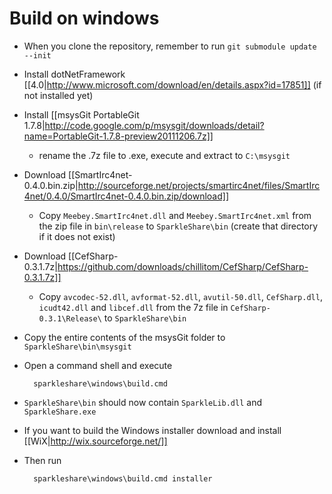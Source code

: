 # Build on windows

* When you clone the repository, remember to run `git submodule update --init`

* Install dotNetFramework [[4.0|http://www.microsoft.com/download/en/details.aspx?id=17851]] (if not installed yet)

* Install [[msysGit PortableGit 1.7.8|http://code.google.com/p/msysgit/downloads/detail?name=PortableGit-1.7.8-preview20111206.7z]]
  *  rename the .7z file to .exe, execute and extract to `C:\msysgit`

* Download [[SmartIrc4net-0.4.0.bin.zip|http://sourceforge.net/projects/smartirc4net/files/SmartIrc4net/0.4.0/SmartIrc4net-0.4.0.bin.zip/download]]
  * Copy `Meebey.SmartIrc4net.dll` and `Meebey.SmartIrc4net.xml` from the zip file in `bin\release` to `SparkleShare\bin` (create that directory if it does not exist)

* Download [[CefSharp-0.3.1.7z|https://github.com/downloads/chillitom/CefSharp/CefSharp-0.3.1.7z]]
  * Copy `avcodec-52.dll`, `avformat-52.dll`, `avutil-50.dll`, `CefSharp.dll`, `icudt42.dll` and `libcef.dll` from the 7z file in `CefSharp-0.3.1\Release\` to `SparkleShare\bin`

* Copy the entire contents of the msysGit folder to `SparkleShare\bin\msysgit` 

* Open a command shell and execute

        sparkleshare\windows\build.cmd

* `SparkleShare\bin` should now contain `SparkleLib.dll` and `SparkleShare.exe`

* If you want to build the Windows installer download and install [[WiX|http://wix.sourceforge.net/]]

* Then run

        sparkleshare\windows\build.cmd installer

